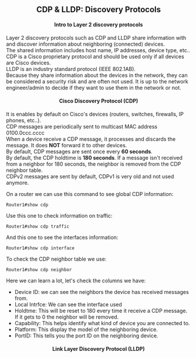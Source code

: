 <h2 align="center">CDP & LLDP: Discovery Protocols</h2>

<h4 align="center">Intro to Layer 2 discovery protocols</h4>

Layer 2 discovery protocols such as CDP and LLDP share information with and discover information about neighboring (connected) devices. \
The shared information includes host name, IP addresses, device type, etc.. \
CDP is a Cisco proprietary protocol and should be used only if all devices are Cisco devices.\
LLDP is an industry standard protocol (IEEE 802.1AB). \
Because they share information about the devices in the network, they can be considered a security risk and are often not used. It is up to the network engineer/admin to decide if they want to use them in the network or not.

<h4 align="center">Cisco Discovery Protocol (CDP)</h4>

It is enables by default on Cisco's devices (routers, switches, firewalls, IP phones, etc..). \
CDP messages are periodically sent to multicast MAC address 0100.0ccc.cccc \
When a device receive a CDP message, it processes and discards the message. It does <b>NOT</b> forward it to other devices. \
By default, CDP messages are sent once every <b>60 seconds</b>. \
By default, the CDP holdtime  is <b>180 seconds</b>. If a message isn't received from a neighbor for 180 seconds, the neighbor is removed from the CDP neighbor table. \
CDPv2 messages are sent by default, CDPv1 is very old and not used anymore.

On a router we can use this command to see global CDP information:

    Router1#show cdp

Use this one to check information on traffic:

    Router1#show cdp traffic

And this one to see the interfaces information:

    Router1#show cdp interface

To check the CDP neighbor table we use:

    Router1#show cdp neighbor

Here we can learn a lot, let's check the columns we have:
- Device ID: we can see the neighbors the device has received messages from.
- Local Intrfce: We can see the interface used
- Holdtme: This will be reset to 180 every time it receive a CDP message. If it gets to 0 the neighbor will be removed.
- Capability: This helps identify what kind of device you are connected to.
- Platform: This display the model of the neighboring device.
- PortID: This tells you the port ID on the neighboring device.

<h4 align="center">Link Layer Discovery Protocol (LLDP)</h4>
